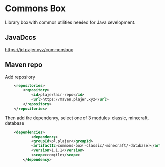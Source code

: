 # Commons Box
Library box with common utilities needed for Java development.

## JavaDocs
https://jd.plajer.xyz/commonsbox

## Maven repo
Add repository
```xml
    <repositories>
        <repository>
            <id>plajerlair-repo</id>
            <url>https://maven.plajer.xyz</url>
        </repository>
    </repositories>
```
Then add the dependency, select one of 3 modules: classic, minecraft, database
```xml
    <dependencies>
            <dependency>
            <groupId>pl.plajer</groupId>
            <artifactId>commons-box(-classic/-minecraft/-database)</artifactId>
            <version>1.1.1</version>
            <scope>compile</scope>
        </dependency>
```
